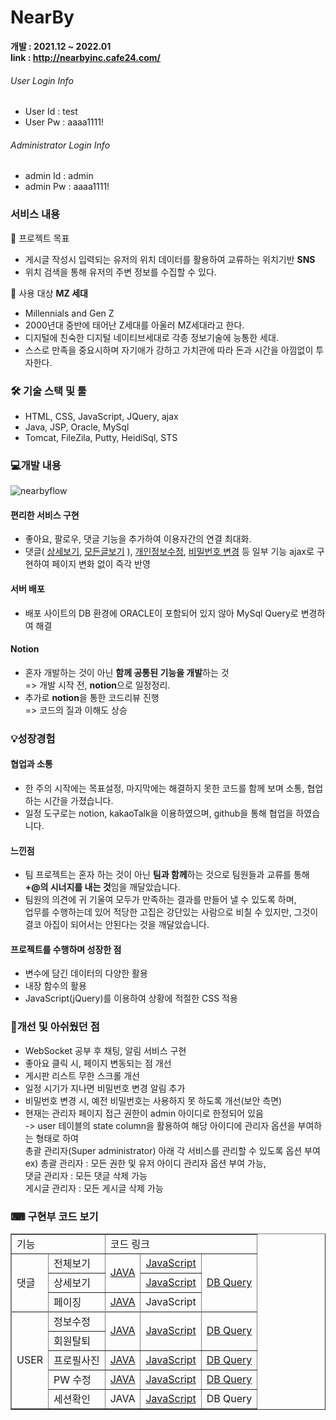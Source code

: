 # NearBy

**개발 : 2021.12 ~ 2022.01** <br>
**link : http://nearbyinc.cafe24.com/**
###### User Login Info
* User Id : test
* User Pw : aaaa1111!
###### Administrator Login Info
* admin Id : admin
* admin Pw : aaaa1111!

### 서비스 내용
👀 프로젝트 목표
* 게시글 작성시 입력되는 유저의 위치 데이터를 활용하여 교류하는 위치기반 **SNS**
* 위치 검색을 통해 유저의 주변 정보를 수집할 수 있다.

👀 사용 대상
**MZ 세대**
  * Millennials and Gen Z
  * 2000년대 중반에 태어난 Z세대를 아울러 MZ세대라고 한다.
  * 디지털에 친숙한 디지털 네이티브세대로 각종 정보기술에 능통한 세대.
  * 스스로 만족을 중요시하며 자기애가 강하고 가치관에 따라 돈과 시간을 아낌없이 투자한다.

### 🛠 기술 스택 및 툴
* HTML, CSS, JavaScript, JQuery, ajax
* Java, JSP, Oracle, MySql
* Tomcat, FileZila, Putty, HeidiSql, STS

### 💻개발 내용


<img src="https://s3.us-west-2.amazonaws.com/secure.notion-static.com/59540447-6001-4cf1-962f-4930e2df25f6/20220314_090339.png?X-Amz-Algorithm=AWS4-HMAC-SHA256&X-Amz-Content-Sha256=UNSIGNED-PAYLOAD&X-Amz-Credential=AKIAT73L2G45EIPT3X45%2F20220320%2Fus-west-2%2Fs3%2Faws4_request&X-Amz-Date=20220320T045054Z&X-Amz-Expires=86400&X-Amz-Signature=00ef6b82c13998b1e20dbdb191466ca2eacc8702f4d139f2ae4852c230afcce1&X-Amz-SignedHeaders=host&response-content-disposition=filename%20%3D%2220220314_090339.png%22&x-id=GetObject" title="nearbyflow" />


#### 편리한 서비스 구현
* 좋아요, 팔로우, 댓글 기능을 추가하여 이용자간의 연결 최대화.
* 댓글(
[상세보기](https://github.com/SojeongYoony/NearBy/blob/master/NEARBY/src/main/webapp/WEB-INF/views/board/selectView.jsp), 
[모든글보기](https://github.com/SojeongYoony/NearBy/blob/master/NEARBY/src/main/webapp/WEB-INF/views/board/board.jsp)
), 
[개인정보수정](https://github.com/SojeongYoony/NearBy/blob/master/NEARBY/src/main/webapp/WEB-INF/views/member/mypage.jsp), 
[비밀번호 변경](https://github.com/SojeongYoony/NearBy/blob/master/NEARBY/src/main/webapp/WEB-INF/views/member/changePw.jsp) 등 일부 기능 ajax로 구현하여 페이지 변화 없이 즉각 반영

#### 서버 배포
* 배포 사이트의 DB 환경에 ORACLE이 포함되어 있지 않아 MySql Query로 변경하여 해결

#### Notion
* 혼자 개발하는 것이 아닌 **함께 공통된 기능을 개발**하는 것 <br>
  => 개발 시작 전, **notion**으로 일정정리.
* 추가로 **notion**을 통한 코드리뷰 진행 <br>
  => 코드의 질과 이해도 상승
  
### 💡성장경험
#### 협업과 소통
* 한 주의 시작에는 목표설정, 마지막에는 해결하지 못한 코드를 함께 보며 소통, 협업하는 시간을 가졌습니다.
* 일정 도구로는 notion, kakaoTalk을 이용하였으며, github을 통해 협업을 하였습니다.

#### 느낀점
* 팀 프로젝트는 혼자 하는 것이 아닌 **팀과 함께**하는 것으로 팀원들과 교류를 통해 **+@의 시너지를 내는 것**임을 깨달았습니다.
* 팀원의 의견에 귀 기울여 모두가 만족하는 결과를 만들어 낼 수 있도록 하며,<br>
  업무를 수행하는데 있어 적당한 고집은 강단있는 사람으로 비칠 수 있지만, 그것이 결코 아집이 되어서는 안된다는 것을 깨달았습니다.
  
#### 프로젝트를 수행하며 성장한 점
* 변수에 담긴 데이터의 다양한 활용
* 내장 함수의 활용
* JavaScript(jQuery)를 이용하여 상황에 적절한 CSS 적용

### 📌개선 및 아쉬웠던 점
* WebSocket 공부 후 채팅, 알림 서비스 구현
* 좋아요 클릭 시, 페이지 변동되는 점 개선
* 게시판 리스트 무한 스크롤 개선
* 일정 시기가 지나면 비밀번호 변경 알림 추가
* 비밀번호 변경 시, 예전 비밀번호는 사용하지 못 하도록 개선(보안 측면)
* 현재는 관리자 페이지 접근 권한이 admin 아이디로 한정되어 있음 <br>
-> user 테이블의 state column을 활용하여 해당 아이디에 관리자 옵션을 부여하는 형태로 하여 <br> 
   총괄 관리자(Super administrator) 아래 각 서비스를 관리할 수 있도록 옵션 부여 <br>
ex) 총괄 관리자 : 모든 권한 및 유저 아이디 관리자 옵션 부여 가능, <br>
    댓글 관리자 : 모든 댓글 삭제 가능 <br>
    게시글 관리자 : 모든 게시글 삭제 가능 <br>


### ⌨ 구현부 코드 보기

<table border="1">
<tbody>

<tr>
<td colspan="2">기능</td>
<td colspan="3">코드 링크</td>
</tr>

<tr>
<td rowspan="4">댓글</td>
<td>전체보기</td>
<td rowspan="3">
<a href="https://github.com/SojeongYoony/NearBy/blob/master/NEARBY/src/main/java/com/koreait/nearby/service/ReplyServiceImpl.java">
JAVA
</a>
</td>
<td>
<a href="https://github.com/SojeongYoony/NearBy/blob/master/NEARBY/src/main/webapp/WEB-INF/views/board/board.jsp">
JavaScript
</a>
</td>
<td rowspan="4">
<a href="https://github.com/SojeongYoony/NearBy/blob/master/NEARBY/src/main/resources/mybatis/mapper/reply.xml">
DB Query
</a>
</td>
</tr>

<tr>
<td>상세보기</td>
<td>
<a href="https://github.com/SojeongYoony/NearBy/blob/master/NEARBY/src/main/webapp/WEB-INF/views/board/selectView.jsp">
JavaScript
</a>
</td>
<tr>

<tr>
<td>페이징</td>
<td>
<a href="https://github.com/SojeongYoony/NearBy/blob/master/NEARBY/src/main/java/com/koreait/nearby/util/PageUtils.java">
JAVA
</a>
</td>
<td>JavaScript</td>
<tr>
<td rowspan="7">USER</td>
</tr>

<tr>
<td>정보수정</td>
<td rowspan="2">
<a href="https://github.com/SojeongYoony/NearBy/blob/master/NEARBY/src/main/java/com/koreait/nearby/service/MemberServiceImpl.java">
JAVA
</a>
</td>
<td rowspan="2">
<a href="https://github.com/SojeongYoony/NearBy/blob/master/NEARBY/src/main/webapp/WEB-INF/views/member/mypage.jsp">
JavaScript
</a>
</td>
<td rowspan="2">
<a href="https://github.com/SojeongYoony/NearBy/blob/master/NEARBY/src/main/resources/mybatis/mapper/member.xml">
DB Query
</a>
</td>
</tr>

<tr>
<td>회원탈퇴</td>
</tr>

<tr>
<td>프로필사진</td>
<td>
<a href="https://github.com/SojeongYoony/NearBy/blob/master/NEARBY/src/main/java/com/koreait/nearby/service/ProfileServiceImpl.java">
JAVA
</a>
</td>
<td>
<a href="https://github.com/SojeongYoony/NearBy/blob/master/NEARBY/src/main/webapp/WEB-INF/views/member/mypage.jsp">
JavaScript
</a>
</td>
<td>
<a href="https://github.com/SojeongYoony/NearBy/blob/master/NEARBY/src/main/resources/mybatis/mapper/profile.xml">
DB Query
</a>
</td>
</tr>

<tr>
<td>PW 수정</td>
<td>
<a href="https://github.com/SojeongYoony/NearBy/blob/master/NEARBY/src/main/java/com/koreait/nearby/service/MemberServiceImpl.java">
JAVA
</a>
</td>
<td>
<a href="https://github.com/SojeongYoony/NearBy/blob/master/NEARBY/src/main/webapp/WEB-INF/views/member/changePw.jsp">
JavaScript
</a>
</td>
<td>
<a href="https://github.com/SojeongYoony/NearBy/blob/master/NEARBY/src/main/resources/mybatis/mapper/member.xml">
DB Query
</a>
</td>
</tr>

<tr>
<td>세션확인</td>
<td>JAVA</td>
<td>
<a href="https://github.com/SojeongYoony/NearBy/blob/master/NEARBY/src/main/webapp/WEB-INF/views/layout/header.jsp">
JavaScript
</a>
</td>
<td>DB Query</td>
</tr>

</tbody>
</table>
